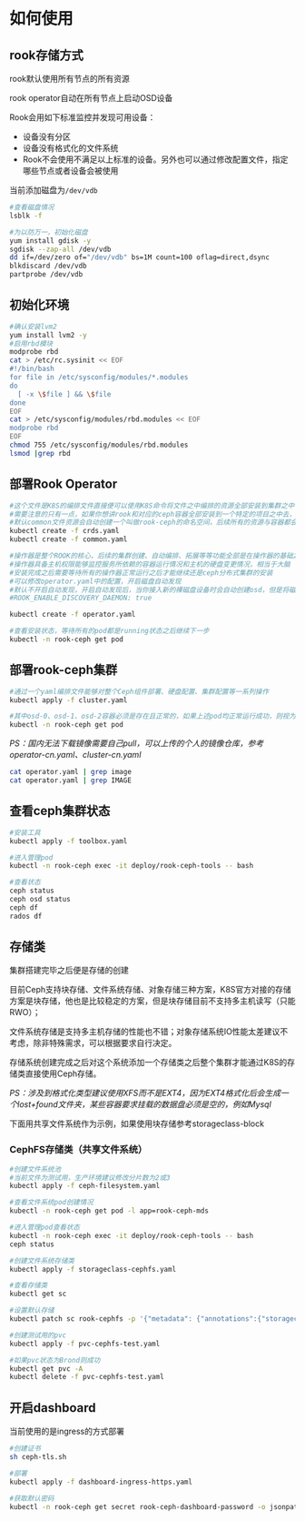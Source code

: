 # 如何使用

## rook存储方式

rook默认使用所有节点的所有资源

rook operator自动在所有节点上启动OSD设备

Rook会用如下标准监控并发现可用设备：
- 设备没有分区
- 设备没有格式化的文件系统
- Rook不会使用不满足以上标准的设备。另外也可以通过修改配置文件，指定哪些节点或者设备会被使用

当前添加磁盘为```/dev/vdb```
```bash
#查看磁盘情况
lsblk -f

#为以防万一，初始化磁盘
yum install gdisk -y
sgdisk --zap-all /dev/vdb
dd if=/dev/zero of="/dev/vdb" bs=1M count=100 oflag=direct,dsync
blkdiscard /dev/vdb
partprobe /dev/vdb
```
## 初始化环境
```bash
#确认安装lvm2
yum install lvm2 -y
#启用rbd模块
modprobe rbd
cat > /etc/rc.sysinit << EOF
#!/bin/bash
for file in /etc/sysconfig/modules/*.modules
do
  [ -x \$file ] && \$file
done
EOF
cat > /etc/sysconfig/modules/rbd.modules << EOF
modprobe rbd
EOF
chmod 755 /etc/sysconfig/modules/rbd.modules
lsmod |grep rbd
```

## 部署Rook Operator
```bash
#这个文件是K8S的编排文件直接便可以使用K8S命令将文件之中编排的资源全部安装到集群之中
#需要注意的只有一点，如果你想讲rook和对应的ceph容器全部安装到一个特定的项目之中去，那么建议优先创建项目和命名空间，并修改配置文件中的namespace
#默认common文件资源会自动创建一个叫做rook-ceph的命名空间，后续所有的资源与容器都会安装到这里面去。
kubectl create -f crds.yaml
kubectl create -f common.yaml

#操作器是整个ROOK的核心，后续的集群创建、自动编排、拓展等等功能全部是在操作器的基础之上实现的
#操作器具备主机权限能够监控服务所依赖的容器运行情况和主机的硬盘变更情况，相当于大脑
#安装完成之后需要等待所有的操作器正常运行之后才能继续还是ceph分布式集群的安装
#可以修改operator.yaml中的配置，开启磁盘自动发现
#默认不开启自动发现，开启自动发现后，当你接入新的裸磁盘设备时会自动创建osd，但是将磁盘取消挂载不会删除osd
#ROOK_ENABLE_DISCOVERY_DAEMON: true

kubectl create -f operator.yaml

#查看安装状态，等待所有的pod都是running状态之后继续下一步
kubectl -n rook-ceph get pod
```

## 部署rook-ceph集群
```bash
#通过一个yaml编排文件能够对整个Ceph组件部署、硬盘配置、集群配置等一系列操作
kubectl apply -f cluster.yaml

#其中osd-0、osd-1、osd-2容器必须是存在且正常的，如果上述pod均正常运行成功，则视为集群安装成功。
kubectl -n rook-ceph get pod
```
*PS：国内无法下载镜像需要自己pull，可以上传的个人的镜像仓库，参考operator-cn.yaml、cluster-cn.yaml*
```bash
cat operator.yaml | grep image
cat operator.yaml | grep IMAGE
```

## 查看ceph集群状态
```bash
#安装工具
kubectl apply -f toolbox.yaml

#进入管理pod
kubectl -n rook-ceph exec -it deploy/rook-ceph-tools -- bash

#查看状态
ceph status
ceph osd status
ceph df 
rados df
```

## 存储类
集群搭建完毕之后便是存储的创建

目前Ceph支持块存储、文件系统存储、对象存储三种方案，K8S官方对接的存储方案是块存储，他也是比较稳定的方案，但是块存储目前不支持多主机读写（只能RWO）；

文件系统存储是支持多主机存储的性能也不错；对象存储系统IO性能太差建议不考虑，除非特殊需求，可以根据要求自行决定。

存储系统创建完成之后对这个系统添加一个存储类之后整个集群才能通过K8S的存储类直接使用Ceph存储。

*PS：涉及到格式化类型建议使用XFS而不是EXT4，因为EXT4格式化后会生成一个lost+found文件夹，某些容器要求挂载的数据盘必须是空的，例如Mysql*

下面用共享文件系统作为示例，如果使用块存储参考storageclass-block

### CephFS存储类（共享文件系统）

```bash
#创建文件系统池
#当前文件为测试用，生产环境建议修改分片数为2或3
kubectl apply -f ceph-filesystem.yaml

#查看文件系统pod创建情况
kubectl -n rook-ceph get pod -l app=rook-ceph-mds

#进入管理pod查看状态
kubectl -n rook-ceph exec -it deploy/rook-ceph-tools -- bash
ceph status

#创建文件系统存储类
kubectl apply -f storageclass-cephfs.yaml

#查看存储类
kubectl get sc

#设置默认存储
kubectl patch sc rook-cephfs -p '{"metadata": {"annotations":{"storageclass.kubernetes.io/is-default-class":"true"}}}'

#创建测试用的pvc
kubectl apply -f pvc-cephfs-test.yaml

#如果pvc状态为Brond则成功
kubectl get pvc -A
kubectl delete -f pvc-cephfs-test.yaml
```

## 开启dashboard

当前使用的是ingress的方式部署
```bash
#创建证书
sh ceph-tls.sh

#部署
kubectl apply -f dashboard-ingress-https.yaml

#获取默认密码
kubectl -n rook-ceph get secret rook-ceph-dashboard-password -o jsonpath="{['data']['password']}"|base64 --decode && echo
```